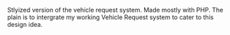 Stlyized version of the vehicle request system. Made mostly with PHP. The plain is to intergrate my working Vehicle Request system to cater to this design idea.
